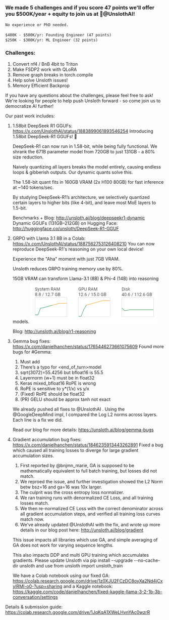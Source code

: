 ### We made 5 challenges and if you score 47 points we'll offer you $500K/year + equity to join us at 🦥@UnslothAI!

    No experience or PhD needed.

    $400K - $500K/yr: Founding Engineer (47 points)
    $250K - $300K/yr: ML Engineer (32 points)

### Challenges:
1. Convert nf4 / BnB 4bit to Triton
2. Make FSDP2 work with QLoRA
3. Remove graph breaks in torch.compile
4. Help solve Unsloth issues!
5. Memory Efficient Backprop

If you have any questions about the challenges, please feel free to ask! We're looking for people to help push Unsloth forward - so come join us to democratize AI further!

Our past work includes:
1. 1.58bit DeepSeek R1 GGUFs: https://x.com/UnslothAI/status/1883899061893546254
    Introducing 1.58bit DeepSeek-R1 GGUFs! 🐋

    DeepSeek-R1 can now run in 1.58-bit, while being fully functional. We shrank the 671B parameter model from 720GB to just 131GB - a 80% size reduction.

    Naively quantizing all layers breaks the model entirely, causing endless loops & gibberish outputs. Our dynamic quants solve this.

    The 1.58-bit quant fits in 160GB VRAM (2x H100 80GB) for fast inference at ~140 tokens/sec.

    By studying DeepSeek-R1’s architecture, we selectively quantized certain layers to higher bits (like 4-bit), and leave most MoE layers to 1.5-bit.

    Benchmarks + Blog: http://unsloth.ai/blog/deepseekr1-dynamic
    Dynamic GGUFs (131GB–212GB) on Hugging Face: http://huggingface.co/unsloth/DeepSeek-R1-GGUF

2. GRPO with Llama 3.1 8B in a Colab: https://x.com/UnslothAI/status/1887562753126408210
    You can now reproduce DeepSeek-R1's reasoning on your own local device!

    Experience the "Aha" moment with just 7GB VRAM.

    Unsloth reduces GRPO training memory use by 80%.

    15GB VRAM can transform Llama-3.1 (8B) & Phi-4 (14B) into reasoning models.
![alt text](image.png)
    
    Blog: http://unsloth.ai/blog/r1-reasoning

3. Gemma bug fixes: https://x.com/danielhanchen/status/1765446273661075609
Found more bugs for #Gemma:
    1. Must add <bos>
    2. There’s a typo for <end_of_turn>model
    3. sqrt(3072)=55.4256 but bfloat16 is 55.5
    4. Layernorm (w+1) must be in float32
    5. Keras mixed_bfloat16 RoPE is wrong
    6. RoPE is sensitive to y*(1/x) vs y/x
    7. (Fixed) RoPE should be float32
    8. (PR) GELU should be approx tanh not exact

    We already pushed all fixes to 
    @UnslothAI
    . Using the 
    @GoogleDeepMind
    impl, I compared the Log L2 norms across layers. Each line is a fix we did.

    Read our blog for more details: https://unsloth.ai/blog/gemma-bugs

4. Gradient accumulation bug fixes: https://x.com/danielhanchen/status/1846235913443262891
Fixed a bug which caused all training losses to diverge for large gradient accumulation sizes.

    1. First reported by @bnjmn_marie, GA is supposed to be mathematically equivalent to full batch training, but losses did not match.
    2. We reproed the issue, and further investigation showed the L2 Norm betw bsz=16 and ga=16 was 10x larger.
    3. The culprit was the cross entropy loss normalizer.
    4. We ran training runs with denormalized CE Loss, and all training losses match.
    5. We then re-normalized CE Loss with the correct denominator across all gradient accumulation steps, and verified all training loss curves match now.
    6. We've already updated 
    @UnslothAI
    with the fix, and wrote up more details in our blog post here: http://unsloth.ai/blog/gradient

    This issue impacts all libraries which use GA, and simple averaging of GA does not work for varying sequence lengths.

    This also impacts DDP and multi GPU training which accumulates gradients. Please update Unsloth via pip install --upgrade --no-cache-dir unsloth and use from unsloth import unsloth_train

    We have a Colab notebook using our fixed GA: https://colab.research.google.com/drive/1z0XJU2FCzDC8oyXa2Nd4jCxylRMI-o0-?usp=sharing and a Kaggle notebook: https://kaggle.com/code/danielhanchen/fixed-kaggle-llama-3-2-1b-3b-conversation/settings


Details & submission guide: https://colab.research.google.com/drive/1JqKqA1XWeLHvnYAc0wzrR